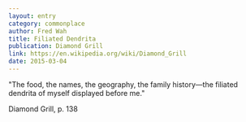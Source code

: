 ```yaml
---
layout: entry
category: commonplace
author: Fred Wah
title: Filiated Dendrita
publication: Diamond Grill
link: https://en.wikipedia.org/wiki/Diamond_Grill
date: 2015-03-04
---
```


"The food, the names, the geography, the family history—the filiated dendrita of myself displayed before me."

Diamond Grill, p. 138